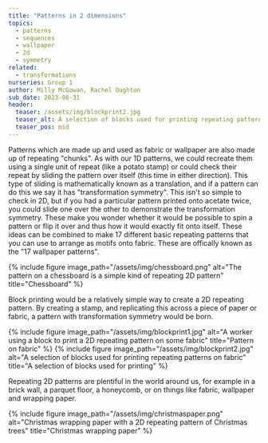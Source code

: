 ```yaml
---
title: "Patterns in 2 dimensions"
topics:
  - patterns
  - sequences
  - wallpaper
  - 2d
  - symmetry
related: 
  - transformations
nurseries: Group 1
author: Milly McGowan, Rachel Oughton
sub_date: 2023-08-31
header:
  teaser: /assets/img/blockprint2.jpg
  teaser_alt: A selection of blocks used for printing repeating patterns on fabric
  teaser_pos: mid
---
```

Patterns which are made up and used as fabric or wallpaper are also made up of repeating "chunks". As with our 1D patterns, we could recreate them using a single unit of repeat (like a potato stamp) or could check their repeat by sliding the pattern over itself (this time in either direction). This type of sliding is mathematically known as a translation, and if a pattern can do this we say it has "transformation symmetry". This isn't so simple to check in 2D, but if you had a particular pattern printed onto acetate twice, you could slide one over the other to demonstrate the transformation symmetry. These make you wonder whether it would be possible to spin a pattern or flip it over and thus how it would exactly fit onto itself. These ideas can be combined to make 17 different basic repeating patterns that you can use to arrange as motifs onto fabric. These are offically known as the "17 wallpaper patterns".

{% include figure image_path="/assets/img/chessboard.png" alt="The pattern on a chessboard is a simple kind of repeating 2D pattern" title="Chessboard" %}

Block printing would be a relatively simple way to create a 2D repeating pattern. By creating a stamp, and replicating this across a piece of paper or fabric, a pattern with transformation symmetry would be born.

{% include figure image_path="/assets/img/blockprint1.jpg" alt="A worker using a block to print a 2D repeating pattern on some fabric" title="Pattern on fabric" %}
{% include figure image_path="/assets/img/blockprint2.jpg" alt="A selection of blocks used for printing repeating patterns on fabric" title="A selection of blocks used for printing" %}

Repeating 2D patterns are plentiful in the world around us, for example in a brick wall, a parquet floor, a honeycomb, or on things like fabric, wallpaper and wrapping paper.

{% include figure image_path="/assets/img/christmaspaper.png" alt="Christmas wrapping paper with a 2D repeating pattern of Christmas trees" title="Christmas wrapping paper" %}




